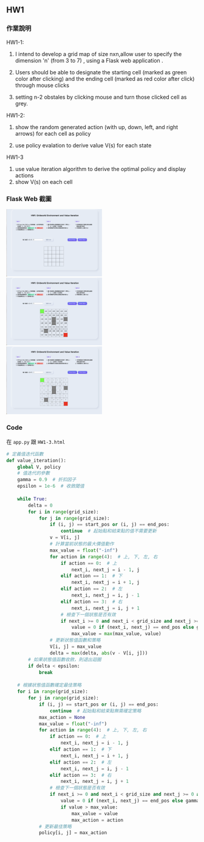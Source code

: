 ## HW1

### 作業說明
HW1-1:
1. I intend to develop a grid map of size nxn,allow user to  specify the dimension 'n' (from 3 to 7) , using a Flask web application .

2. Users should be able to designate the starting cell (marked as green color after clicking) and the ending cell (marked as red color after click) through mouse clicks
3. setting n-2 obstales by clicking mouse and turn those clicked cell as grey.

HW1-2: 

1. show the random generated action (with up, down, left, and right arrows) for each cell as policy

2. use policy evalation to derive value V(s) for each state

 

HW1-3 

1. use value iteration algorithm to derive the optimal policy and display actions 
2. show V(s) on each cell

### Flask Web 截圖

<img src="https://github.com/lanacstudio/RL_homework/blob/main/result/r3.png" width="50%"/>
<img src="https://github.com/lanacstudio/RL_homework/blob/main/result/r1.png" width="50%"/>
<img src="https://github.com/lanacstudio/RL_homework/blob/main/result/r2.png" width="50%"/>


### Code

在 ```app.py``` 跟 ```HW1-3.html```

``` python
# 定義值迭代函數
def value_iteration():
    global V, policy
    # 值迭代的參數
    gamma = 0.9  # 折扣因子
    epsilon = 1e-6  # 收斂閾值

    while True:
        delta = 0
        for i in range(grid_size):
            for j in range(grid_size):
                if (i, j) == start_pos or (i, j) == end_pos:
                    continue  # 起始點和結束點的值不需要更新
                v = V[i, j]
                # 計算當前狀態的最大價值動作
                max_value = float("-inf")
                for action in range(4):  # 上, 下, 左, 右
                    if action == 0:  # 上
                        next_i, next_j = i - 1, j
                    elif action == 1:  # 下
                        next_i, next_j = i + 1, j
                    elif action == 2:  # 左
                        next_i, next_j = i, j - 1
                    elif action == 3:  # 右
                        next_i, next_j = i, j + 1
                    # 檢查下一個狀態是否有效
                    if next_i >= 0 and next_i < grid_size and next_j >= 0 and next_j < grid_size and (next_i, next_j) not in obstacles:
                        value = 0 if (next_i, next_j) == end_pos else gamma * V[next_i, next_j]
                        max_value = max(max_value, value)
                # 更新狀態值函數和策略
                V[i, j] = max_value
                delta = max(delta, abs(v - V[i, j]))
        # 如果狀態值函數收斂，則退出迴圈
        if delta < epsilon:
            break

    # 根據狀態值函數確定最佳策略
    for i in range(grid_size):
        for j in range(grid_size):
            if (i, j) == start_pos or (i, j) == end_pos:
                continue  # 起始點和結束點無需確定策略
            max_action = None
            max_value = float("-inf")
            for action in range(4):  # 上, 下, 左, 右
                if action == 0:  # 上
                    next_i, next_j = i - 1, j
                elif action == 1:  # 下
                    next_i, next_j = i + 1, j
                elif action == 2:  # 左
                    next_i, next_j = i, j - 1
                elif action == 3:  # 右
                    next_i, next_j = i, j + 1
                # 檢查下一個狀態是否有效
                if next_i >= 0 and next_i < grid_size and next_j >= 0 and next_j < grid_size and (next_i, next_j) not in obstacles:
                    value = 0 if (next_i, next_j) == end_pos else gamma * V[next_i, next_j]
                    if value > max_value:
                        max_value = value
                        max_action = action
            # 更新最佳策略
            policy[i, j] = max_action
```
